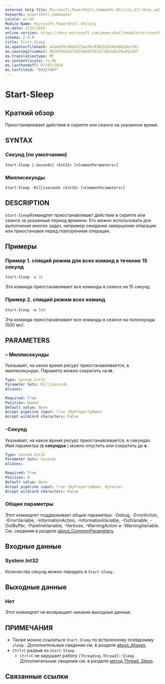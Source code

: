 ```yaml
---
external help file: Microsoft.PowerShell.Commands.Utility.dll-Help.xml
keywords: powershell,командлет
Locale: en-US
Module Name: Microsoft.PowerShell.Utility
ms.date: 3/13/2019
online version: https://docs.microsoft.com/powershell/module/microsoft.powershell.utility/start-sleep?view=powershell-5.1&WT.mc_id=ps-gethelp
schema: 2.0.0
title: Start-Sleep
ms.openlocfilehash: e4add39c09b6123aaf8c9302529346a6b1dec391
ms.sourcegitcommit: 9b28fb9a3d72655bb63f62af18b3a5af6a05cd3f
ms.translationtype: MT
ms.contentlocale: ru-RU
ms.lasthandoff: 07/07/2020
ms.locfileid: "93227497"
---
```

# Start-Sleep

## Краткий обзор
Приостанавливает действие в скрипте или сеансе на указанное время.

## SYNTAX

### Секунд (по умолчанию)

```
Start-Sleep [-Seconds] <Int32> [<CommonParameters>]
```

### Миллисекунды

```
Start-Sleep -Milliseconds <Int32> [<CommonParameters>]
```

## DESCRIPTION

`Start-Sleep`Командлет приостанавливает действие в скрипте или сеансе за указанный период времени.
Его можно использовать для выполнения многих задач, например ожидания завершения операции или приостановки перед повторением операции.

## Примеры

### Пример 1. спящий режим для всех команд в течение 15 секунд

```powershell
Start-Sleep -s 15
```

Эта команда приостанавливает все команды в сеансе на 15 секунд.

### Пример 2. спящий режим всех команд

```powershell
Start-Sleep -m 500
```

Эта команда приостанавливает все команды в сеансе на полсекунды (500 мс).

## PARAMETERS

### – Миллисекунды

Указывает, на какое время ресурс приостанавливается, в миллисекундах.
Параметр можно сократить на **m** .

```yaml
Type: System.Int32
Parameter Sets: Milliseconds
Aliases:

Required: True
Position: Named
Default value: None
Accept pipeline input: True (ByPropertyName)
Accept wildcard characters: False
```

### -Секунд

Указывает, на какое время ресурс приостанавливается, в секундах.
Имя параметра (в **секундах** ) можно опустить или сократить до **s** .

```yaml
Type: System.Int32
Parameter Sets: Seconds
Aliases:

Required: True
Position: 0
Default value: None
Accept pipeline input: True (ByPropertyName, ByValue)
Accept wildcard characters: False
```

### Общие параметры

Этот командлет поддерживает общие параметры: -Debug, -ErrorAction, -ErrorVariable, -InformationAction, -InformationVariable, -OutVariable, -OutBuffer, -PipelineVariable, -Verbose, -WarningAction и -WarningVariable. См. сведения в разделе [about_CommonParameters](../Microsoft.PowerShell.Core/About/about_CommonParameters.md).

## Входные данные

### System.Int32

Количество секунд можно передать в `Start-Sleep` .

## Выходные данные

### Нет

Этот командлет не возвращает никакие выходные данные.

## ПРИМЕЧАНИЯ

- Также можно ссылаться `Start-Sleep` по встроенному псевдониму `sleep` . Дополнительные сведения см. в разделе [about_Aliases](../Microsoft.PowerShell.Core/About/about_Aliases.md).
- `Ctrl+C` разрыв из `Start-Sleep` .
  - `Ctrl+C` не нарушает работу `[Threading.Thread]::Sleep` . Дополнительные сведения см. в разделе [метод Thread. Sleep](/dotnet/api/system.threading.thread.sleep).

## Связанные ссылки
